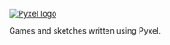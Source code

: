 [![Pyxel logo](https://github.com/kitao/pyxel/blob/main/doc/images/pyxel_logo_152x64.png)](https://github.com/kitao/pyxel)

Games and sketches written using Pyxel.
